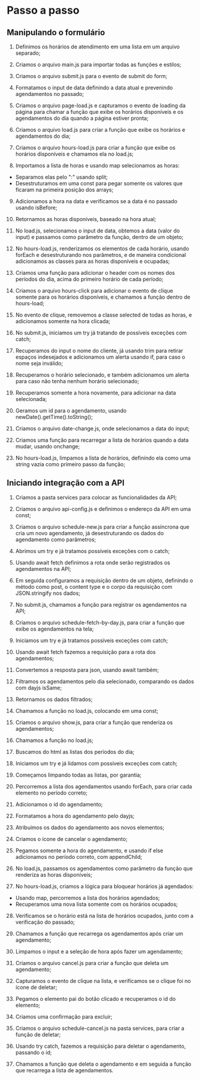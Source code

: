 # Passo a passo

## Manipulando o formulário
1. Definimos os horários de atendimento em uma lista em um arquivo separado;

2. Criamos o arquivo main.js para importar todas as funções e estilos;

3. Criamos o arquivo submit.js para o evento de submit do form;
4. Formatamos o input de data definindo a data atual e prevenindo agendamentos no passado;

5. Criamos o arquivo page-load.js e capturamos o evento de loading da página para chamar a função que exibe os horários disponíveis e os agendamentos do dia quando a página estiver pronta;

6. Criamos o arquivo load.js para criar a função que exibe os horários e agendamentos do dia;

7. Criamos o arquivo hours-load.js para criar a função que exibe os horários disponíveis e chamamos ela no load.js;
8. Importamos a lista de horas e usando map selecionamos as horas:
  - Separamos elas pelo ":" usando split;
  - Desestruturamos em uma const para pegar somente os valores que ficaram na primeira posição dos arrays;
9. Adicionamos a hora na data e verificamos se a data é no passado usando isBefore;
10. Retornamos as horas disponíveis, baseado na hora atual;

11. No load.js, selecionamos o input de data, obtemos a data (valor do input) e passamos como parâmetro da função, dentro de um objeto;

12. No hours-load.js, renderizamos os elementos de cada horário, usando forEach e desestruturando nos parâmetros, e de maneira condicional adicionamos as classes para as horas disponíveis e ocupadas;
12. Criamos uma função para adicionar o header com os nomes dos períodos do dia, acima do primeiro horário de cada período;

13. Criamos o arquivo hours-click para adicionar o evento de clique somente para os horários disponíveis, e chamamos a função dentro de hours-load;
14. No evento de clique, removemos a classe selected de todas as horas, e adicionamos somente na hora clicada;

15. No submit.js, iniciamos um try já tratando de possíveis exceções com catch;
16. Recuperamos do input o nome do cliente, já usando trim para retirar espaços indesejados e adicionamos um alerta usando if, para caso o nome seja inválido;
18. Recuperamos o horário selecionado, e também adicionamos um alerta para caso não tenha nenhum horário selecionado;
19. Recuperamos somente a hora novamente, para adicionar na data selecionada;
20. Geramos um id para o agendamento, usando newDate().getTime().toString();

21. Criamos o arquivo date-change.js, onde selecionamos a data do input;
22. Criamos uma função para recarregar a lista de horários quando a data mudar, usando onchange;

23. No hours-load.js, limpamos a lista de horários, definindo ela como uma string vazia como primeiro passo da função;

## Iniciando integração com a API
1. Criamos a pasta services para colocar as funcionalidades da API;
2. Criamos o arquivo api-config.js e definimos o endereço da API em uma const;

3. Criamos o arquivo schedule-new.js para criar a função assíncrona que cria um novo agendamento, já desestruturando os dados do agendamento como parâmetros; 
4. Abrimos um try e já tratamos possíveis exceções com o catch;
5. Usando await fetch definimos a rota onde serão registrados os agendamentos na API;
6. Em seguida configuramos a requisição dentro de um objeto, definindo o método como post, o content type e o corpo da requisição com JSON.stringify nos dados;
7. No submit.js, chamamos a função para registrar os agendamentos na API;

8. Criamos o arquivo schedule-fetch-by-day.js, para criar a função que exibe os agendamentos na tela;
9. Iniciamos um try e já tratamos possíveis exceções com catch;
10. Usando await fetch fazemos a requisição para a rota dos agendamentos;
11. Convertemos a resposta para json, usando await também;
12. Filtramos os agendamentos pelo dia selecionado, comparando os dados com dayjs isSame;
13. Retornamos os dados filtrados;
14. Chamamos a função no load.js, colocando em uma const;

15. Criamos o arquivo show.js, para criar a função que renderiza os agendamentos;
16. Chamamos a função no load.js;
17. Buscamos do html as listas dos períodos do dia;
18. Iniciamos um try e já lidamos com possíveis exceções com catch;
19. Começamos limpando todas as listas, por garantia;
20. Percorremos a lista dos agendamentos usando forEach, para criar cada elemento no período correto;
21. Adicionamos o id do agendamento;
22. Formatamos a hora do agendamento pelo dayjs;
23. Atribuímos os dados do agendamento aos novos elementos;
24. Criamos o ícone de cancelar o agendamento;
25. Pegamos somente a hora do agendamento, e usando if else adicionamos no período correto, com appendChild;

26. No load.js, passamos os agendamentos como parâmetro da função que renderiza as horas disponíveis;
27. No hours-load.js, criamos a lógica para bloquear horários já agendados:
- Usando map, percorremos a lista dos horários agendados;
- Recuperamos uma nova lista somente com os horários ocupados;
28. Verificamos se o horário está na lista de horários ocupados, junto com a verificação do passado;

29. Chamamos a função que recarrega os agendamentos após criar um agendamento;
30. Limpamos o input e a seleção de hora após fazer um agendamento;

31. Criamos o arquivo cancel.js para criar a função que deleta um agendamento;
32. Capturamos o evento de clique na lista, e verificamos se o clique foi no ícone de deletar;
33. Pegamos o elemento pai do botão clicado e recuperamos o id do elemento;
34. Criamos uma confirmação para excluir;

35. Criamos o arquivo schedule-cancel.js na pasta services, para criar a função de deletar;
36. Usando try catch, fazemos a requisição para deletar o agendamento, passando o id;

37. Chamamos a função que deleta o agendamento e em seguida a função que recarrega a lista de agendamentos.